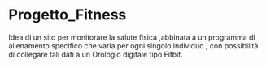 # Progetto_Fitness
Idea di un sito per monitorare la salute fisica ,abbinata a un programma di allenamento specifico che varia per ogni singolo individuo , con possibilità di collegare tali dati a un Orologio digitale tipo Fitbit.
